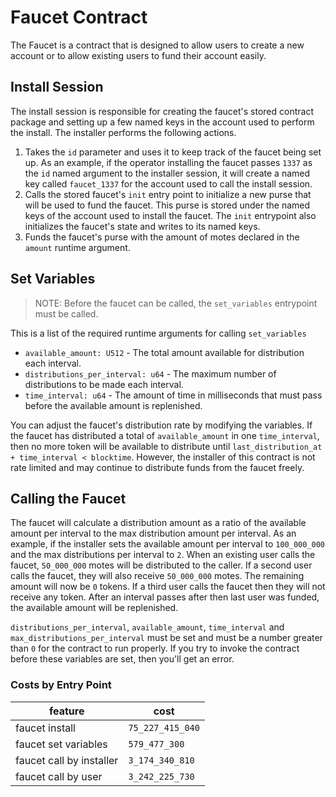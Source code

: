 # Faucet Contract

The Faucet is a contract that is designed to allow users to create a new account or to allow existing users to fund their account easily.

## Install Session
The install session is responsible for creating the faucet's stored contract package and setting up a few named keys in the account used to perform the install. The installer performs the following actions.

1. Takes the `id` parameter and uses it to keep track of the faucet being set up. As an example, if the operator installing the faucet passes `1337` as the `id` named argument to the installer session, it will create a named key called `faucet_1337` for the account used to call the install session.
1. Calls the stored faucet's `init` entry point to initialize a new purse that will be used to fund the faucet. This purse is stored under the named keys of the account used to install the faucet. The `init` entrypoint also initializes the faucet's state and writes to its named keys.
1. Funds the faucet's purse with the amount of motes declared in the `amount` runtime argument.


## Set Variables

> NOTE: Before the faucet can be called, the `set_variables` entrypoint must be called.
>
This is a list of the required runtime arguments for calling `set_variables`
* `available_amount: U512` - The total amount available for distribution each interval.
* `distributions_per_interval: u64` - The maximum number of distributions to be made each interval.
* `time_interval: u64` - The amount of time in milliseconds that must pass before the available amount is replenished.


You can adjust the faucet's distribution rate by modifying the variables. If the faucet has distributed a total of `available_amount` in one `time_interval`, then no more token will be available to distribute until `last_distribution_at + time_interval < blocktime`. However, the installer of this contract is not rate limited and may continue to distribute funds from the faucet freely.

## Calling the Faucet

The faucet will calculate a distribution amount as a ratio of the available amount per interval to the max distribution amount per interval. As an example, if the installer sets the available amount per interval to `100_000_000` and the max distributions per interval to `2`. When an existing user calls the faucet, `50_000_000` motes will be distributed to the caller. If a second user calls the faucet, they will also receive `50_000_000` motes. The remaining amount will now be `0` tokens. If a third user calls the faucet then they will not receive any token.
After an interval passes after then last user was funded, the available amount will be replenished.

`distributions_per_interval`, `available_amount`, `time_interval` and `max_distributions_per_interval`
must be set and must be a number greater than `0` for the contract to run properly.
If you try to invoke the contract before these variables are set, then you'll get an error.

### Costs by Entry Point

| feature                  | cost             |
|--------------------------|------------------|
| faucet install           | `75_227_415_040` |
| faucet set variables     | `579_477_300`    |
| faucet call by installer | `3_174_340_810`  |
| faucet call by user      | `3_242_225_730`  |
